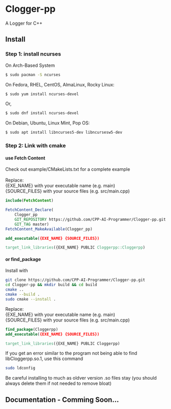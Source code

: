 # Clogger-pp
A Logger for C++ <br>

## Install
### Step 1: install ncurses <br>
On Arch-Based System <br>

```bash
$ sudo pacman -S ncurses
```

On Fedora, RHEL, CentOS, AlmaLinux, Rocky Linux: <br>

```bash
$ sudo yum install ncurses-devel
```

Or, <br>

```bash
$ sudo dnf install ncurses-devel
```

On Debian, Ubuntu, Linux Mint, Pop OS: <br>

```bash
$ sudo apt install libncurses5-dev libncursesw5-dev
```

### Step 2: Link with cmake
#### use Fetch Content
Check out example/CMakeLists.txt for a complete example <br>
<br>
Replace: <br>
  {EXE_NAME} with your executable name (e.g. main) <br>
  {SOURCE_FILES} with your source files (e.g. src/main.cpp) <br>
```cmake
include(FetchContent)

FetchContent_Declare(
    Clogger_pp 
    GIT_REPOSITORY https://github.com/CPP-AI-Programmer/Clogger-pp.git
    GIT_TAG master) 
FetchContent_MakeAvailable(Clogger_pp)

add_executable({EXE_NAME} {SOURCE_FILES})

target_link_libraries({EXE_NAME} PUBLIC Cloggerpp::Cloggerpp)
```

#### or find_package
Install with <br>
```bash
git clone https://github.com/CPP-AI-Programmer/Clogger-pp.git
cd Clogger-pp && mkdir build && cd build
cmake ..
cmake --build . 
sudo cmake --install .
```
Replace: <br>
  {EXE_NAME} with your executable name (e.g. main) <br>
  {SOURCE_FILES} with your source files (e.g. src/main.cpp) <br>
```cmake
find_package(Cloggerpp)
add_executable({EXE_NAME} {SOURCE_FILES})

target_link_libraries({EXE_NAME} PUBLIC Cloggerpp)
```

If you get an error similar to the program not being able to find libCloggerpp.so.1, use this command <br>
```bash
sudo ldconfig
```
Be careful installing to much as oldver version .so files stay (you should always delete them if not needed to remove bloat) <br>


## Documentation - Comming Soon...

